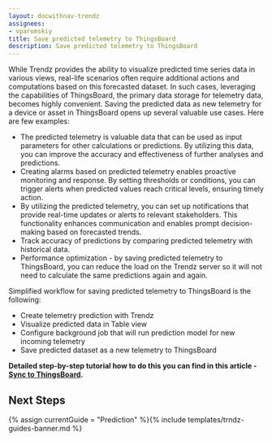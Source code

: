 ```yaml
---
layout: docwithnav-trendz
assignees:
- vparomskiy
title: Save predicted telemetry to ThingsBoard
description: Save predicted telemetry to ThingsBoard
---
```


While Trendz provides the ability to visualize predicted time series data in various views, real-life scenarios often require additional actions and computations based on this forecasted dataset. 
In such cases, leveraging the capabilities of ThingsBoard, the primary data storage for telemetry data, becomes highly convenient. 
Saving the predicted data as new telemetry for a device or asset in ThingsBoard opens up several valuable use cases. Here are few examples:

* The predicted telemetry is valuable data that can be used as input parameters for other calculations or predictions. By utilizing this data, you can improve the accuracy and effectiveness of further analyses and predictions.
* Creating alarms based on predicted telemetry enables proactive monitoring and response. By setting thresholds or conditions, you can trigger alerts when predicted values reach critical levels, ensuring timely action.
* By utilizing the predicted telemetry, you can set up notifications that provide real-time updates or alerts to relevant stakeholders. This functionality enhances communication and enables prompt decision-making based on forecasted trends.
* Track accuracy of predictions by comparing predicted telemetry with historical data.
* Performance optimization - by saving predicted telemetry to ThingsBoard, you can reduce the load on the Trendz server so it will not need to calculate the same predictions again and again.

Simplified workflow for saving predicted telemetry to ThingsBoard is the following:

* Create telemetry prediction with Trendz
* Visualize predicted data in Table view
* Configure background job that will run prediction model for new incoming telemetry
* Save predicted dataset as a new telemetry to ThingsBoard

**Detailed step-by-step tutorial how to do this you can find in this article - [Sync to ThingsBoard](/docs/trendz/save-calculated-to-thingsboard/).**
 
## Next Steps

{% assign currentGuide = "Prediction" %}{% include templates/trndz-guides-banner.md %}